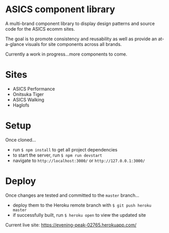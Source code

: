 # ASICS component library
A multi-brand component library to display design patterns and source code for the ASICS ecomm sites.

The goal is to promote consistency and reusability as well as provide an at-a-glance visuals for site components across all brands.

Currently a work in progress...more components to come.

# Sites
- ASICS Performance
- Onitsuka Tiger
- ASICS Walking
- Haglofs

# Setup
Once cloned...
- run `$ npm install` to get all project dependencies
- to start the server, run `$ npm run devstart`
- navigate to `http://localhost:3000/` or `http://127.0.0.1:3000/`

# Deploy
Once changes are tested and committed to the `master` branch...
- deploy them to the Heroku remote branch with `$ git push heroku master`
- if successfully built, run `$ heroku open` to view the updated site

Current live site: https://evening-peak-02765.herokuapp.com/
